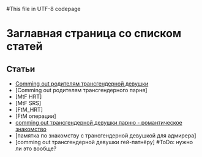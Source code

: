 #This file in UTF-8 codepage

# Заглавная страница со списком статей


## Статьи
* [Comming out родителям трансгендерной девушки](/parrents_comming_out4mtf.md)
* [Comming out родителям трансгендерного парня]
* [MtF HRT]
* [MtF SRS]
* [FtM_HRT]
* [FtM операции]
* [comming out трансгендерной девушки парню - романтическое знакомство](/comming_out4boyfriend.md)
* [памятка по знакомству с трансгендерной девушкой для адмирера]
* [comming out трансгендерной девушки гей-патнёру] #ToDo: нужно ли это вообще?

